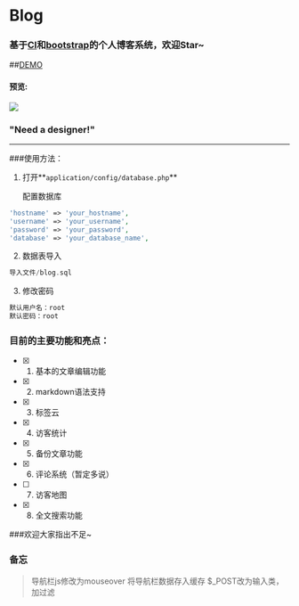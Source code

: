 # Blog

### 基于[CI](http://codeigniter.org.cn)和[bootstrap](http://www.bootcss.com/)的个人博客系统，欢迎Star~
##[DEMO](http://www.neytoph.com)

#### 预览:
![](https://ooo.0o0.ooo/2016/03/15/56e824595ce3e.png)
### "Need a designer!"
----

###使用方法：

1. 打开**`application/config/database.php`**

   配置数据库

  ```php
  'hostname' => 'your_hostname',
  'username' => 'your_username',
  'password' => 'your_password',
  'database' => 'your_database_name',
  ```
  
2. 数据表导入

  ```php
  导入文件/blog.sql
  ```  
  
3. 修改密码

  ```php
  默认用户名：root
  默认密码：root
  ```
  
### 目前的主要功能和亮点：

- [x] 1. 基本的文章编辑功能
- [x] 2. markdown语法支持
- [x] 3. 标签云
- [x] 4. 访客统计
- [x] 5. 备份文章功能
- [x] 6. 评论系统（暂定多说）
- [ ] 7. 访客地图
- [x] 8. 全文搜索功能

###欢迎大家指出不足~

### 备忘
> 导航栏js修改为mouseover
> 将导航栏数据存入缓存
> $_POST改为输入类，加过滤
